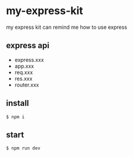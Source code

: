 # my-express-kit
my express kit can remind me how to use express

## express api
- express.xxx
- app.xxx
- req.xxx
- res.xxx
- router.xxx

## install
```
$ npm i
```
## start
```
$ npm run dev
```

